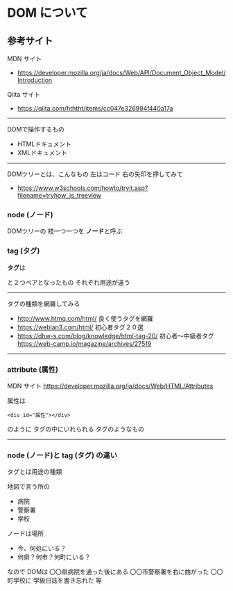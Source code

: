 
# DOM について

## 参考サイト

MDN サイト
- https://developer.mozilla.org/ja/docs/Web/API/Document_Object_Model/Introduction

Qiita サイト
- https://qiita.com/hththt/items/cc047e326994f440a17a

---

DOMで操作するもの
- HTMLドキュメント
- XMLドキュメント

---

DOMツリーとは、こんなもの
左はコード
右の矢印を押してみて
- https://www.w3schools.com/howto/tryit.asp?filename=tryhow_js_treeview

### node (ノード)

DOMツリーの
枝一つ一つを
**ノード**と呼ぶ

### tag (タグ)

**タグ**は
<html></html>
<div></div>
<a></a>
と２つペアとなったもの
それぞれ用途が違う

---

タグの種類を網羅してみる
- http://www.htmq.com/html/
良く使うタグを網羅
- https://weblan3.com/html/
初心者タグ２０選
- https://dhw-s.com/blog/knowledge/html-tag-20/
初心者〜中級者タグ
https://web-camp.io/magazine/archives/27519

---

### attribute (属性)

MDN サイト
https://developer.mozilla.org/ja/docs/Web/HTML/Attributes

属性は

```
<div id="属性"></div>
```

のように
タグの中にいれられる
タグのようなもの


---

### node (ノード)と tag (タグ) の違い

タグとは用途の種類

地図で言う所の
- 病院
- 警察署
- 学校

ノードは場所
- 今、何処にいる？
- 何県？何市？何町にいる？

なので
DOMは
〇〇県病院を通った後にある
〇〇市警察署を右に曲がった
〇〇町学校に
学級日誌を書き忘れた
等








